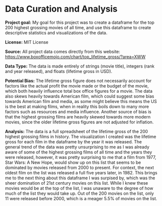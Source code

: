 # Data Curation and Analysis
**Project goal:** My goal for this project was to create a dataframe for the top 200 highest grossing movies of all time, and use this dataframe to create descriptive statistics and visualizations of the data.

**License:** MIT License

**Source:** All project data comes directly from this website: https://www.boxofficemojo.com/chart/top_lifetime_gross/?area=XWW

**Data Type:** The data is made entirely of strings (movie title), integers (rank and year released), and floats (lifetime gross in USD).

**Potential Bias:** The lifetime gross figure does not necessarily account for factors like the actual profit the movie made or the budget of the movie, which both heavily influence total box office figures for a movie. The data also skews heavily towards American film, which could suggest some bias towards American film and media, as some might believe this means the US is the best at making films, when in reality this boils down to many more factors such as resources and media influence. Another source of bias is that the highest grossing films are heavily skewed towards more modern movies, since the older lifetime gross figures are not adjusted for inflation.

**Analysis:** The data is a full spreadsheet of the lifetime gross of the 200 highest grossing films in history. The visualization I created was the lifetime gross for each film in the dataframe by the year it was released. The general trend of the data was pretty unsurprising to me as I was already aware of some of the highest grossing films of all time and the years they were released, however, it was pretty surprising to me that a film from 1977, Star Wars: A New Hope, would show up on this list that seems to be dominated by movies released from 2000 to present. For context, the next oldest film on the list was released a full five years later, in 1982. This brings me to the next thing about this dataframe I was surpised by, which was the sheer domination of 21st century movies on this list. While I knew these movies would be at the top of the list, I was unaware to the degree of how much of the list they would take up. Out of the 200 movies on the list, only 11 were released before 2000, which is a meager 5.5% of movies on the list.
